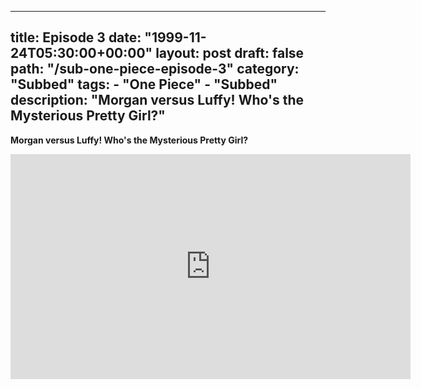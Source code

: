 
---
title: Episode 3
date: "1999-11-24T05:30:00+00:00"
layout: post
draft: false
path: "/sub-one-piece-episode-3"
category: "Subbed"
tags:
	- "One Piece"
	- "Subbed"
description: "Morgan versus Luffy! Who's the Mysterious Pretty Girl?"
---

**Morgan versus Luffy! Who's the Mysterious Pretty Girl?**

<iframe width="640" height="360" src="https://www.rapidvideo.com/e/G6FRPH070K" frameborder="0" marginwidth=0 marginheight=0 scrolling=no allowfullscreen></iframe>
